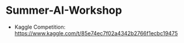 # Summer-AI-Workshop

* Kaggle Competition: https://www.kaggle.com/t/85e74ec7f02a4342b2766f1ecbc19475
